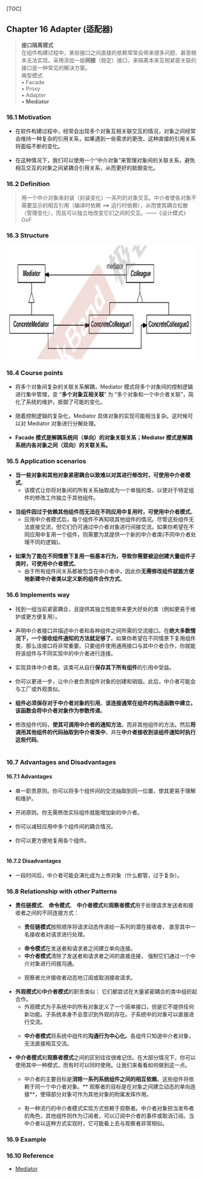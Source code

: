 [TOC]

## Chapter 16 Adapter (适配器)
> **接口隔离模式**   
> 在组件构建过程中，某些接口之间直接的依赖常常会带来很多问题、甚至根本无法实现。采用添加一层**间接**（稳定）接口，来隔离本来互相紧密关联的接口是一种常见的解决方案。   
> 典型模式   
> • Facade   
> • Proxy   
> • Adapter   
> • **Mediator**    

### 16.1 Motivation  
* 在软件构建过程中，经常会出现多个对象互相关联交互的情况，对象之间经常会维持一种复杂的引用关系，如果遇到一些需求的更改，这种直接的引用关系将面临不断的变化。  
  <br>  
* 在这种情况下，我们可以使用一个“中介对象”来管理对象间的关联关系，避免相互交互的对象之间紧耦合引用关系，从而更好的抵御变化。  

### 16.2 Definition  
> 用一个中介对象来封装（封装变化）一系列的对象交互。中介者使各对象不需要显示的相互引用（编译时依赖 ==> 运行时依赖），从而使其耦合松散（管理变化），而且可以独立地改变它们之间的交互。——《设计模式》GoF  

### 16.3 Structure  

<img src="img/structure.png" height="300" width="500">  

### 16.4 Course points  
* 将多个对象间复杂的关联关系解耦，Mediator 模式将多个对象间的控制逻辑进行集中管理，变 “**多个对象互相关联**” 为 “多个对象和一个中介者关联”，简化了系统的维护，抵御了可能的变化。  
  <br>  
* 随着控制逻辑的复杂化，Mediator 具体对象的实现可能相当复杂。这时候可以对 Mediator 对象进行分解处理。  
  <br>  
* **Facade 模式是解耦系统间（单向）的对象关联关系；Mediator 模式是解耦系统内各对象之间（双向）的关联关系。**  

### 16.5 Application scenarios  
* **当一些对象和其他对象紧密耦合以致难以对其进行修改时，可使用中介者模式**。  
  * 该模式让你将对象间的所有关系抽取成为一个单独的类，以使对于特定组件的修改工作独立于其他组件。  
  <br>  
* **当组件因过于依赖其他组件而无法在不同应用中复用时，可使用中介者模式**。  
  * 应用中介者模式后，每个组件不再知晓其他组件的情况。尽管这些组件无法直接交流，但它们仍可通过中介者对象进行间接交流。如果你希望在不同应用中复用一个组件，则需要为其提供一个新的中介者类(不同中介者处理不同的逻辑)。  
  <br>  
* **如果为了能在不同情景下复用一些基本行为，导致你需要被迫创建大量组件子类时，可使用中介者模式**。  
  * 由于所有组件间关系都被包含在中介者中，因此你**无需修改组件就能方便地新建中介者类以定义新的组件合作方式**。  

### 16.6 Implements way  
* 找到一组当前紧密耦合，且提供其独立性能带来更大好处的类（例如更易于维护或更方便复用）。  
  <br>  
* 声明中介者接口并描述中介者和各种组件之间所需的交流接口。在**绝大多数情况下，一个接收组件通知的方法就足够了**。如果你希望在不同情景下复用组件类，那么该接口将非常重要。只要组件使用通用接口与其中介者合作，你就能将该组件与不同实现中的中介者进行连接。  
  <br>  
* 实现具体中介者类。该类可从自行**保存其下所有组件**的引用中受益。  
  <br>  
* 你可以更进一步，让中介者负责组件对象的创建和销毁。此后，中介者可能会与工厂或外观类似。  
  <br>  
* **组件必须保存对于中介者对象的引用**。**该连接通常在组件的构造函数中建立，该函数会将中介者对象作为参数传递**。  
  <br>  
* 修改组件代码，**使其可调用中介者的通知方法**，而非其他组件的方法。然后**将调用其他组件的代码抽取到中介者类中**，并在**中介者接收到该组件通知时执行这些代码**。  
  <br>  

### 16.7 Advantages and Disadvantages
#### 16.7.1 Advantages   
* 单一职责原则。你可以将多个组件间的交流抽取到同一位置，使其更易于理解和维护。  
  <br>  
* 开闭原则。你无需修改实际组件就能增加新的中介者。  
  <br>  
* 你可以减轻应用中多个组件间的耦合情况。  
  <br>  
* 你可以更方便地复用各个组件。  
  <br>    

#### 16.7.2 Disadvantages  
* 一段时间后，中介者可能会演化成为上帝对象（什么都管，过于复杂）。  

### 16.8 Relationship with other Patterns  
* **责任链模式**、 **命令模式**、 **中介者模式**和**观察者模式**用于处理请求发送者和接收者之间的不同连接方式：  
  <br>  
  * **责任链模式**按照顺序将请求动态传递给一系列的潜在接收者， 直至其中一名接收者对请求进行处理。  
    <br>  
  * **命令模式**在发送者和请求者之间建立单向连接。
    <br>  
  * **中介者模式**清除了发送者和请求者之间的直接连接， 强制它们通过一个中介对象进行间接沟通。  
    <br>  
  * 观察者允许接收者动态地订阅或取消接收请求。  
   <br>  
* **外观模式**和**中介者模式**的职责类似： 它们都尝试在大量紧密耦合的类中组织起合作。  
  * 外观模式为子系统中的所有对象定义了一个简单接口，但是它不提供任何新功能。子系统本身不会意识到外观的存在。子系统中的对象可以直接进行交流。  
    <br>  
  * **中介者模式**将系统中组件的**沟通行为中心化**。各组件只知道中介者对象，无法直接相互交流。  
    <br>  
* **中介者模式**和**观察者模式**之间的区别往往很难记住。在大部分情况下，你可以使用其中一种模式，而有时可以同时使用。让我们来看看如何做到这一点。  
    <br>  
  * 中介者的主要目标是**消除一系列系统组件之间的相互依赖**。这些组件将依赖于同一个中介者对象。** 观察者的目标是在对象之间建立动态的单向连接**，使得部分对象可作为其他对象的附属发挥作用。  
    <br>  
  * 有一种流行的中介者模式实现方式依赖于观察者。中介者对象担当发布者的角色，其他组件则作为订阅者，可以订阅中介者的事件或取消订阅。当中介者以这种方式实现时，它可能看上去与观察者非常相似。  

### 16.9 Example 

### 16.10 Reference  
* [Mediator](https://refactoringguru.cn/design-patterns/mediator)